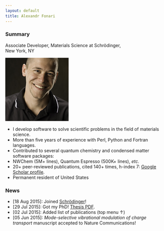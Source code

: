 ```yaml
---
layout: default
title: Alexandr Fonari
---
```


### Summary

Associate Developer, Materials Science at Schr&ouml;dinger,  
New York, NY

![](me.jpg)

 - I develop software to solve scientific problems in the field of materials science.
 - More than five years of experience with Perl, Python and Fortran languages.
 - Contributed to several quantum chemistry and condensed matter software packages:
  - NWChem (5M+ lines), Quantum Espresso (500K+ lines), *etc.*
 - 20+ peer-reviewed publications, cited 140+ times, h-index 7: [Google Scholar profile](https://scholar.google.com/citations?user=ZkBvorAAAAAJ).
 - Permanent resident of United States

### News

 - [18 Aug 2015]: Joined [Schr&ouml;dinger](http://www.schrodinger.com/materials/)!
 - [29 Jul 2015]: Got my PhD! [Thesis PDF](http://afonari.com/FONARI-DISSERTATION-2015.pdf).
 - [02 Jul 2015]: Added list of publications (top menu &uarr;)
 - [05 Jun 2015]: *Mode-selective vibrational modulation of charge transport* manuscript accepted to Nature Communications!

